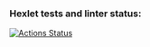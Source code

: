 ### Hexlet tests and linter status:
[![Actions Status](https://github.com/zhenya30000/fullstack-javascript-project-lvl1/workflows/hexlet-check/badge.svg)](https://github.com/zhenya30000/fullstack-javascript-project-lvl1/actions)